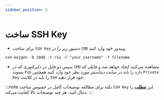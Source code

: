 ```yaml
---
sidebar_position: 3
---
```


# ساخت SSH Key

- برای ساخت `SSH Key` دستور زیر را در `CMD` ویندوز خود وارد کنید.

```shell
ssh-keygen -b 2048 -t rsa -C "your_username" -f filename
```

- سپس دو فایل در دایرکتوری که در `CMD` مشاهده می‌کنید ایجاد خواهد شد و فایلی که پسوند `Pub` دارد را باید در سایت دیتاسنتر مورد نظر خود وارد کنید همچنین `Private Key` را باید در کلاینت `SSH` خود قرار دهید.


:::note نکته
برای مطالعه توضیحات کامل در خصوص ساخت `SSH Key` این [**مطلب**](https://learn.microsoft.com/en-us/viva/glint/setup/sftp-ssh-key-gen) را دنبال کنید، هر چند توضیحات بالا کفایت می‌کند.
:::
